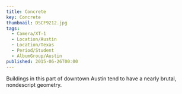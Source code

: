 ```yaml
---
title: Concrete
key: Concrete
thumbnail: DSCF9212.jpg
tags:
  - Camera/XT-1
  - Location/Austin
  - Location/Texas
  - Period/Student
  - AlbumGroup/Austin
published: 2015-06-26T00:00
---
```

Buildings in this part of downtown Austin tend to have a nearly brutal, nondescript geometry.
